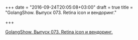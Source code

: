 +++
date = "2016-09-24T20:05:08+03:00"
draft = true
title = "GolangShow. Выпуск 073. Retina icon и вендоринг."

+++

<p><a href="http://golangshow.com/episode/2016/09-08-073/">GolangShow. Выпуск 073. Retina icon и вендоринг.</a></p>
